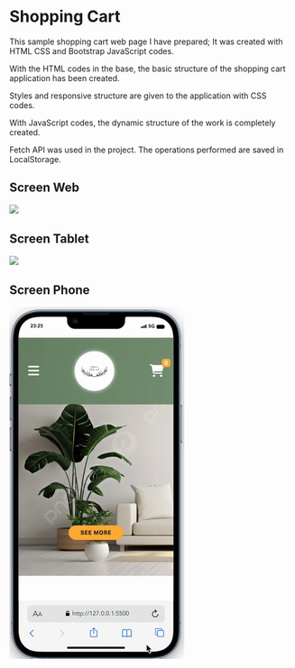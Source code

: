 <h1> Shopping Cart</h1>

This sample shopping cart web page I have prepared;
It was created with HTML CSS and Bootstrap JavaScript codes. 

With the HTML codes in the base, the basic structure of the shopping cart application has been created.

Styles and responsive structure are given to the application with CSS codes.

With JavaScript codes, the dynamic structure of the work is completely created. 

Fetch API was used in the project. The operations performed are saved in LocalStorage. 

<h2>Screen Web</h2>

![](ScreenWeb.gif)

<h2>Screen Tablet</h2>

![](ScreenTablet.gif)

<h2>Screen Phone </h2>

![](ScreenPhone.gif)

